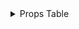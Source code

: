 <details>
  <summary>Props Table</summary>

| Prop Name         | Type      | Required | Description                                                              |
|--------------------|-----------|----------|--------------------------------------------------------------------------|
| `children`         | ReactNode | Yes      | The elements to be rendered inside the carousel.                        |
| `styling`          | Object    | No       | Custom styles for the carousel container.                               |
| `bubleColor`       | String    | No       | Background color for the inactive indicator bubbles.                    |
| `activeBubleColor` | String    | No       | Background color for the active indicator bubble.                       |

</details>

